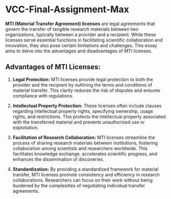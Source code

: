 # VCC-Final-Assignment-Max

**MTI (Material Transfer Agreement) licenses** are legal agreements that govern the transfer of tangible research materials between two organizations, typically between a provider and a recipient. While these licenses serve essential functions in facilitating scientific collaboration and innovation, they also pose certain limitations and challenges. This essay aims to delve into the advantages and disadvantages of MTI licenses.

## Advantages of MTI Licenses:

1. **Legal Protection:** MTI licenses provide legal protection to both the provider and the recipient by outlining the terms and conditions of material transfer. This clarity reduces the risk of disputes and ensures compliance with regulations.

2. **Intellectual Property Protection:** These licenses often include clauses regarding intellectual property rights, specifying ownership, usage rights, and restrictions. This protects the intellectual property associated with the transferred material and prevents unauthorized use or exploitation.

3. **Facilitation of Research Collaboration:** MTI licenses streamline the process of sharing research materials between institutions, fostering collaboration among scientists and researchers worldwide. This facilitates knowledge exchange, accelerates scientific progress, and enhances the dissemination of discoveries.

4. **Standardization:** By providing a standardized framework for material transfer, MTI licenses promote consistency and efficiency in research collaborations. Researchers can focus on their work without being burdened by the complexities of negotiating individual transfer agreements.
